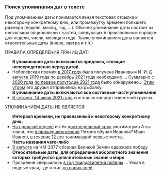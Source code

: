 <h3>Поиск упоминания дат в тексте</h3>
<p>Под упоминанием даты понимается явная текстовая отсылка к некоторому конкретному дню, или промежутку времени большего размера (неделя, месяц, год, ...). Обычно упоминание даты состоит из нескольких опциональных частей, следующих в произвольном порядке: дня недели, числа, месяца и года. Также упоминанием даты являются относительные даты (вчера, завтра и т.п.)</p>
<p>ПРАВИЛА ОПРЕДЕЛЕНИЯ ГРАНИЦ ДАТ:</p>
<ul>
    <b>В упоминание даты включаются предлоги, стоящие непосредственно перед датой</b>
    <li>
    Нобелевская премия <u>в 2017 году</u>  была получена Ивановым И. И.
    <u>С августа 2019 года</u> <u>по декабрь 2021 года</u> необходимо … 
    Суммарно <u>с 2020 года</u> <u>по первое полугодие 2021 года</u> было обнаружено… 
    <u>Этим утром</u> его друзья отправились на рыбалку.</li>
    <b>В упоминание даты включаются все составные части упоминания</b>
    <li><u>В четверг, 14 июня 2021 года</u> состоялся концерт известной группы.</li>
</ul> 


<p>УПОМИНАНИЕМ ДАТЫ НЕ ЯВЛЯЕТСЯ:</p>
<ul>
    <b>Интервал времени, не привязанный к некоторому конкретному дню;</b>
    <li><u>На прошлой неделе</u> истёк <u>двухнедельный срок</u> ультиматума 
    А вы знали, что <u>в прошедшем сезоне</u> Петров обучал Иванова? 
    Иван Иванов, <u>в течение 12 лет</u> занимавший первые места…</li>
    <b>Часть названия чего-либо </b>    
    <li><u>В августе</u> на ЧМ-<u></u>2077 сборная Великой Земли одержала победу</li>
    <b>Относительные даты, для определения абсолютного значения которых 
    требуются дополнительные знания о мире</b>     
    <li>Прозрение свершилось <u>в год тридцатилетия победы</u> … 
    Уехал в родные края, где и жил <u>до своих дней</u>.</li>
</ul> 


